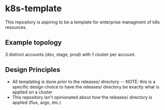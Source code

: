 # k8s-template

This repository is aspiring to be a template for enterprise managment of k8s resources.


## Example topology

3 distinct accounts (dev, stage, prod) with 1 cluster per account.

## Design Principles

- All templating is done *prior* to the releases/ directory
	-- NOTE: this is a specific design choice to have the releases/ directory be exactly what is applied on a cluster
- This repository isn't opinionated about *how* the releases/ directory is applied (flux, argo, etc.)
